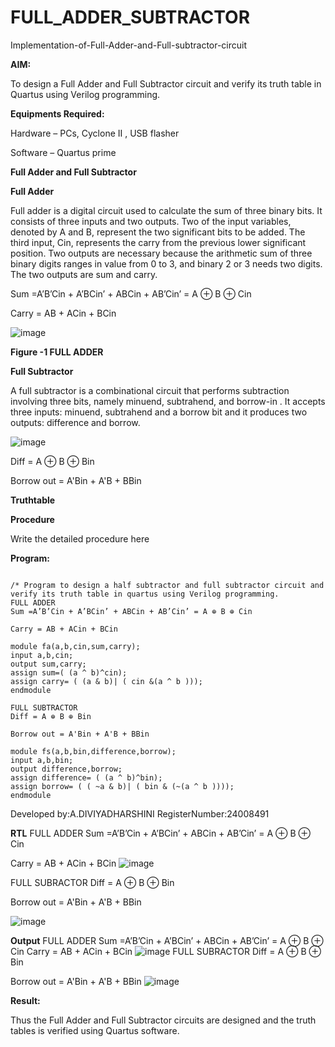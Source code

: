 # FULL_ADDER_SUBTRACTOR

Implementation-of-Full-Adder-and-Full-subtractor-circuit

**AIM:**

To design a Full Adder and Full Subtractor circuit and verify its truth table in Quartus using Verilog programming.

**Equipments Required:**

Hardware – PCs, Cyclone II , USB flasher

Software – Quartus prime

**Full Adder and Full Subtractor**

**Full Adder**

Full adder is a digital circuit used to calculate the sum of three binary bits. It consists of three inputs and two outputs. Two of the input variables, denoted by A and B, represent the two significant bits to be added. The third input, Cin, represents the carry from the previous lower significant position. Two outputs are necessary because the arithmetic sum of three binary digits ranges in value from 0 to 3, and binary 2 or 3 needs two digits. The two outputs are sum and carry.

Sum =A’B’Cin + A’BCin’ + ABCin + AB’Cin’ = A ⊕ B ⊕ Cin 

Carry = AB + ACin + BCin

![image](https://github.com/naavaneetha/FULL_ADDER_SUBTRACTOR/assets/154305477/0f30ba51-5ffb-4198-845f-18e054f675e7)

**Figure -1 FULL ADDER**

**Full Subtractor**

A full subtractor is a combinational circuit that performs subtraction involving three bits, namely minuend, subtrahend, and borrow-in . It accepts three inputs: minuend, subtrahend and a borrow bit and it produces two outputs: difference and borrow.

![image](https://github.com/naavaneetha/FULL_ADDER_SUBTRACTOR/assets/154305477/02b24f51-ab51-4304-9ad6-7b81ffc1ead5)

Diff = A ⊕ B ⊕ Bin 

Borrow out = A'Bin + A'B + BBin

**Truthtable**

**Procedure**

Write the detailed procedure here

**Program:**
```

/* Program to design a half subtractor and full subtractor circuit and verify its truth table in quartus using Verilog programming.
FULL ADDER
Sum =A’B’Cin + A’BCin’ + ABCin + AB’Cin’ = A ⊕ B ⊕ Cin 

Carry = AB + ACin + BCin

module fa(a,b,cin,sum,carry);
input a,b,cin;
output sum,carry;
assign sum=( (a ^ b)^cin);
assign carry= ( (a & b)| ( cin &(a ^ b )));
endmodule

FULL SUBTRACTOR
Diff = A ⊕ B ⊕ Bin 

Borrow out = A'Bin + A'B + BBin

module fs(a,b,bin,difference,borrow);
input a,b,bin;
output difference,borrow;
assign difference= ( (a ^ b)^bin);
assign borrow= ( ( ~a & b)| ( bin & (~(a ^ b ))));
endmodule
```


Developed by:A.DIVIYADHARSHINI 
RegisterNumber:24008491


**RTL**
FULL ADDER
Sum =A’B’Cin + A’BCin’ + ABCin + AB’Cin’ = A ⊕ B ⊕ Cin 

Carry = AB + ACin + BCin
![image](https://github.com/user-attachments/assets/23f854f0-2d44-451c-b4e1-6ea4eb8115c7)


FULL SUBRACTOR
Diff = A ⊕ B ⊕ Bin 

Borrow out = A'Bin + A'B + BBin

![image](https://github.com/user-attachments/assets/f438eacf-aef0-4952-b5cd-516ef523a15f)

**Output**
FULL ADDER
Sum =A’B’Cin + A’BCin’ + ABCin + AB’Cin’ = A ⊕ B ⊕ Cin 
Carry = AB + ACin + BCin
![image](https://github.com/user-attachments/assets/abba738c-e3a3-441a-b981-e6cdbb229cd9)
FULL SUBRACTOR
Diff = A ⊕ B ⊕ Bin 

Borrow out = A'Bin + A'B + BBin
![image](https://github.com/user-attachments/assets/9ff793ec-3dd2-404f-b20a-c6ae8036abb3)




**Result:**

Thus the Full Adder and Full Subtractor circuits are designed and the truth tables is verified using Quartus software. 



